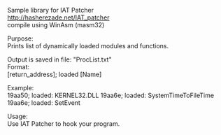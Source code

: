 Sample library for IAT Patcher<br/>
http://hasherezade.net/IAT_patcher<br/>
compile using WinAsm (masm32)<br/>

Purpose:<br/>
Prints list of dynamically loaded modules and functions. <br/>

Output is saved in file: "ProcList.txt"<br/>
Format:<br/>
[return_address]; loaded [Name]<br/>

Example:<br/>
19aa50; loaded: KERNEL32.DLL
19aa6e; loaded: SystemTimeToFileTime
19aa6e; loaded: SetEvent

Usage:<br/>
Use IAT Patcher to hook your program.
